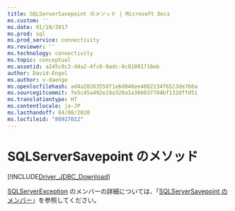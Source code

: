```yaml
---
title: SQLServerSavepoint のメソッド | Microsoft Docs
ms.custom: ''
ms.date: 01/19/2017
ms.prod: sql
ms.prod_service: connectivity
ms.reviewer: ''
ms.technology: connectivity
ms.topic: conceptual
ms.assetid: a245c0c3-d4a2-4fc6-8adc-0c91091716eb
author: David-Engel
ms.author: v-daenge
ms.openlocfilehash: ad4a2026355d71e6d046ee4882134f6523de766a
ms.sourcegitcommit: fe5c45a492e19a320a1a36b037704bf132dffd51
ms.translationtype: HT
ms.contentlocale: ja-JP
ms.lasthandoff: 04/08/2020
ms.locfileid: "80927012"
---
```

# <a name="sqlserversavepoint-methods"></a>SQLServerSavepoint のメソッド
[!INCLUDE[Driver_JDBC_Download](../../../includes/driver_jdbc_download.md)]

  [SQLServerException](../../../connect/jdbc/reference/sqlserverexception-class.md) のメンバーの詳細については、「[SQLServerSavepoint のメンバー](../../../connect/jdbc/reference/sqlserversavepoint-members.md)」を参照してください。  
  
  
